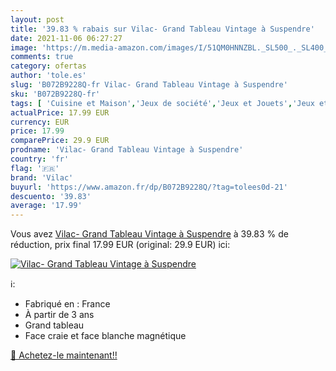 ```yaml
---
layout: post
title: '39.83 % rabais sur Vilac- Grand Tableau Vintage à Suspendre'
date: 2021-11-06 06:27:27
image: 'https://m.media-amazon.com/images/I/51QM0HNNZBL._SL500_._SL400_.jpg'
comments: true
category: ofertas
author: 'tole.es'
slug: 'B072B9228Q-fr Vilac- Grand Tableau Vintage à Suspendre'
sku: 'B072B9228Q-fr'
tags: [ 'Cuisine et Maison','Jeux de société','Jeux et Jouets','Jeux et jouets','Tableaux','Tableaux, posters et arts décoratifs','vilac', ]
actualPrice: 17.99 EUR
currency: EUR
price: 17.99
comparePrice: 29.9 EUR
prodname: 'Vilac- Grand Tableau Vintage à Suspendre'
country: 'fr'
flag: '🇫🇷'
brand: 'Vilac'
buyurl: 'https://www.amazon.fr/dp/B072B9228Q/?tag=tolees0d-21'
descuento: '39.83'
average: '17.99'
---
```


Vous avez [Vilac- Grand Tableau Vintage à Suspendre](https://www.amazon.fr/dp/B072B9228Q/?tag=tolees0d-21)  à  39.83 % de réduction, prix final  17.99 EUR (original: 29.9 EUR) ici:

[![Vilac- Grand Tableau Vintage à Suspendre](https://m.media-amazon.com/images/I/51QM0HNNZBL._SL500_._SL400_.jpg)](https://www.amazon.fr/dp/B072B9228Q/?tag=tolees0d-21)

ℹ️:

- Fabriqué en : France
- À partir de 3 ans
- Grand tableau
- Face craie et face blanche magnétique

[🛒 Achetez-le maintenant!!](https://www.amazon.fr/dp/B072B9228Q/?tag=tolees0d-21)
